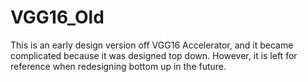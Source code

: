 # VGG16_Old
This is an early design version off VGG16 Accelerator, and it became complicated because it was designed top down. 
However, it is left for reference when redesigning bottom up in the future.
